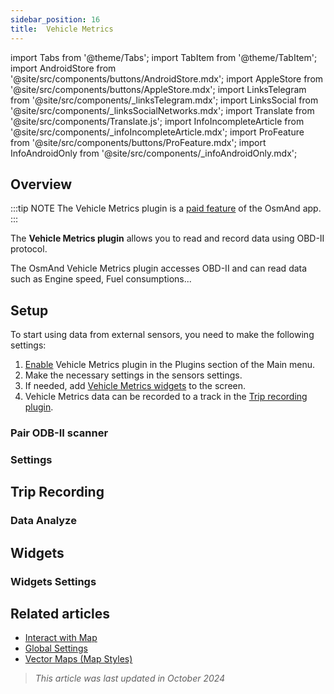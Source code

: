 ```yaml
---
sidebar_position: 16
title:  Vehicle Metrics
---
```


import Tabs from '@theme/Tabs';
import TabItem from '@theme/TabItem';
import AndroidStore from '@site/src/components/buttons/AndroidStore.mdx';
import AppleStore from '@site/src/components/buttons/AppleStore.mdx';
import LinksTelegram from '@site/src/components/_linksTelegram.mdx';
import LinksSocial from '@site/src/components/_linksSocialNetworks.mdx';
import Translate from '@site/src/components/Translate.js';
import InfoIncompleteArticle from '@site/src/components/_infoIncompleteArticle.mdx';
import ProFeature from '@site/src/components/buttons/ProFeature.mdx';
import InfoAndroidOnly from '@site/src/components/_infoAndroidOnly.mdx';


## Overview

:::tip NOTE
The Vehicle Metrics plugin is a [paid feature](../purchases/index.md) of the OsmAnd app.  
:::

The **Vehicle Metrics plugin** allows you to read and record data using OBD-II protocol.

The OsmAnd Vehicle Metrics plugin accesses OBD-II and can read data such as Engine speed, Fuel consumptions...


## Setup

To start using data from external sensors, you need to make the following settings:  

1. [Enable](../plugins/index.md#enable--disable) Vehicle Metrics plugin in the Plugins section of the Main menu.
2. Make the necessary settings in the sensors settings.
3. If needed, add [Vehicle Metrics widgets](#widgets) to the screen.
4. Vehicle Metrics data can be recorded to a track in the [Trip recording plugin](#trip-recording).

### Pair ODB-II scanner

### Settings


## Trip Recording

### Data Analyze

## Widgets

### Widgets Settings


## Related articles

- [Interact with Map](../../user/map/interact-with-map.md)
- [Global Settings](../../user/personal/global-settings.md)
- [Vector Maps (Map Styles)](../../user/map/vector-maps.md)

> *This article was last updated in October 2024*
